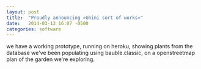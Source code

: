 ```yaml
---
layout: post
title:  "Proudly announcing »Ghini sort of works«"
date:   2014-03-12 16:07 -0500
categories: software
---
```


we have a working prototype, running on heroku, showing plants from the
database we've been populating using bauble.classic, on a openstreetmap plan
of the garden we're exploring.
